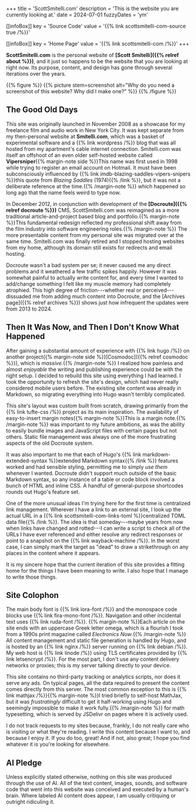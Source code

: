 +++
title = 'ScottSmitelli.com'
description = 'This is the website you are currently looking at.'
date = 2024-07-01
fuzzyDates = 'ym'

[[infoBox]]
key = 'Source Code'
value = '{{% link scottsmitelli-com-source true /%}}'

[[infoBox]]
key = 'Home Page'
value = '{{% link scottsmitelli-com /%}}'
+++

**ScottSmitelli.com** is the personal website of **[Scott Smitelli]({{% relref about %}})**, and it just so happens to be the website that you are looking at right now. Its purpose, content, and design has gone through several iterations over the years.

{{% figure %}}
{{% picture stem=screenshot alt="Why do you need a screenshot of this website? Why did I make one?" %}}
{{% /figure %}}

## The Good Old Days

This site was originally launched in November 2008 as a showcase for my freelance film and audio work in New York City. It was kept separate from my then-personal website at **Smitelli.com**, which was a basket of experimental software and a {{% link wordpress /%}} blog that was all hosted from my apartment's cable internet connection. Smitelli.com was itself an offshoot of an even older self-hosted website called **Vipersniper**{{% margin-note side %}}This name was first used in 1998 while trying to register an email account on Hotmail. It must have been subconsciously influenced by {{% link imdb-blazing-saddles-vipers-snipers %}}this quote from _Blazing Saddles_ (1974){{% /link %}}, but it was not a deliberate reference at the time.{{% /margin-note %}} which happened so long ago that the name feels weird to type now.

In December 2012, in conjunction with development of the **[Docroute]({{% relref docroute %}})** CMS, ScottSmitelli.com was reimagined as a more traditional article-and-project based blog and portfolio.{{% margin-note %}}This fundamental redesign reflected my professional shift away from the film industry into software engineering roles.{{% /margin-note %}} The more presentable content from my personal site was migrated over at the same time. Smitelli.com was finally retired and I stopped hosting websites from my home, although its domain still exists for redirects and email hosting.

Docroute wasn't a bad system per se; it never caused me any direct problems and it weathered a few traffic spikes happily. However it was somewhat painful to actually write content for, and every time I wanted to add/change something I felt like my muscle memory had completely atrophied. This high degree of friction---whether real or perceived---dissuaded me from adding much content into Docroute, and the [Archives page]({{% relref archives %}}) shows just how infrequent the updates were from 2013 to 2024.

## Then It Was Now, and Then I Don't Know What Happened

After gaining a substantial amount of experience with {{% link hugo /%}} on another project{{% margin-note side %}}[Cosmodoc]({{% relref cosmodoc %}}), which is _massive._{{% /margin-note %}} I realized how painless and almost _enjoyable_ the writing and publishing experience could be with the right setup. I decided to rebuild this site using everything I had learned. I took the opportunity to refresh the site's design, which had never really considered mobile users before. The existing site content was already in Markdown, so migrating everything into Hugo wasn't terribly complicated.

This site's layout was custom built from scratch, drawing primarily from the {{% link tufte-css /%}} project as its main inspiration. The availability of easy-to-insert margin notes{{% margin-note %}}This is a margin note.{{% /margin-note %}} was important to my future ambitions, as was the ability to easily bundle images and JavaScript files with certain pages but not others. Static file management was always one of the more frustrating aspects of the old Docroute system.

It was also important to me that each of Hugo's {{% link markdown-extended-syntax %}}extended Markdown syntax{{% /link %}} features worked and had sensible styling, permitting me to simply _use them_ whenever I wanted. Docroute didn't support much outside of the basic Markdown syntax, so any instance of a table or code block involved a bunch of HTML and inline CSS. A handful of general-purpose shortcodes rounds out Hugo's feature set.

One of the more unusual ideas I'm trying here for the first time is centralized link management. Wherever I have a link to an external site, I look up the actual URL in a {{% link scottsmitelli-com-links-toml %}}centralized TOML data file{{% /link %}}. The idea is that someday---maybe years from now when links have changed and rotted---I can write a script to check all of the URLs I have ever referenced and either resolve any redirect responses or point to a snapshot on the {{% link wayback-machine /%}}. In the worst case, I can simply mark the target as "dead" to draw a strikethrough on any places in the content where it appears.

It is my sincere hope that the current iteration of this site provides a fitting home for the things I have been meaning to write. I also hope that I manage to write those things.

## Site Colophon

The main body font is {{% link lora-font /%}} and the monospace code blocks use {{% link fira-mono-font /%}}. Navigation and other incidental text uses {{% link ruda-font /%}}. {{% margin-note %}}Each article on the site ends with an uppercase Greek letter omega, which is a flourish I took from a 1990s print magazine called  _Electronics Now_.{{% /margin-note %}} All content management and static file generation is handled by Hugo, and is hosted by an {{% link nginx /%}} server running on {{% link debian /%}}. My web host is {{% link linode /%}} using TLS certificates provided by {{% link letsencrypt /%}}. For the most part, I don't use any content delivery networks or proxies; this is my server talking directly to your device.

This site contains no third-party tracking or analytics scripts, nor does it serve any ads. On typical pages, all the data required to present the content comes directly from this server. The most common exception to this is {{% link mathjax /%}}{{% margin-note %}}I tried briefly to self-host MathJax, but it was _frustratingly_ difficult to get it half-working using Hugo and seemingly impossible to make it work fully.{{% /margin-note %}} for math typesetting, which is served by JSDelivr on pages where it is actively used.

I do not track requests to my sites because, frankly, I do not really care who is visiting or what they're reading. I write this content because I want to, and because I enjoy it. If you do too, great! And if not, also great; I hope you find whatever it is you're looking for elsewhere.

## AI Pledge

Unless explicitly stated otherwise, nothing on this site was produced through the use of AI. All of the text content, images, sounds, and software code that went into this website was conceived and executed by a human's brain. Where labeled AI content does appear, I am usually critiquing or outright ridiculing it.

